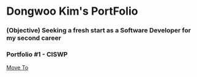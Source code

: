 <h1>Dongwoo Kim's PortFolio</h1>
<h3>(Objective) Seeking a fresh start as a Software Developer for my second career</h3>

<h3>Portfolio #1 - CISWP</h3>
<a href="http://52.14.28.67/" target="_blank">Move To</a>


<!--
**dwkim0507/dwkim0507** is a ✨ _special_ ✨ repository because its `README.md` (this file) appears on your GitHub profile.

Here are some ideas to get you started:

- 🔭 I’m currently working on ...
- 🌱 I’m currently learning ...
- 👯 I’m looking to collaborate on ...
- 🤔 I’m looking for help with ...
- 💬 Ask me about ...
- 📫 How to reach me: ...
- 😄 Pronouns: ...
- ⚡ Fun fact: ...
-->
